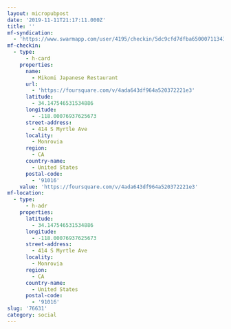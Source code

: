 ```yaml
---
layout: micropubpost
date: '2019-11-11T21:17:11.000Z'
title: ''
mf-syndication:
  - 'https://www.swarmapp.com/user/4195/checkin/5dc9cfd7dfba650007113434'
mf-checkin:
  - type:
      - h-card
    properties:
      name:
        - Mikomi Japanese Restaurant
      url:
        - 'https://foursquare.com/v/4ada643df964a520372221e3'
      latitude:
        - 34.147546531534886
      longitude:
        - -118.00076937625673
      street-address:
        - 414 S Myrtle Ave
      locality:
        - Monrovia
      region:
        - CA
      country-name:
        - United States
      postal-code:
        - '91016'
    value: 'https://foursquare.com/v/4ada643df964a520372221e3'
mf-location:
  - type:
      - h-adr
    properties:
      latitude:
        - 34.147546531534886
      longitude:
        - -118.00076937625673
      street-address:
        - 414 S Myrtle Ave
      locality:
        - Monrovia
      region:
        - CA
      country-name:
        - United States
      postal-code:
        - '91016'
slug: '76631'
category: social
---
```

